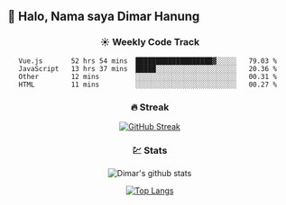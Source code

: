 ## 👋 Halo, Nama saya **Dimar Hanung**

<center>

### :sunny: Weekly Code Track
<!--START_SECTION:waka-->
```text
Vue.js       52 hrs 54 mins  ███████████████████▓░░░░░   79.03 % 
JavaScript   13 hrs 37 mins  █████░░░░░░░░░░░░░░░░░░░░   20.36 % 
Other        12 mins         ░░░░░░░░░░░░░░░░░░░░░░░░░   00.31 % 
HTML         11 mins         ░░░░░░░░░░░░░░░░░░░░░░░░░   00.27 % 
```
<!--END_SECTION:waka-->

### :fire: Streak

[![GitHub Streak](http://github-readme-streak-stats.herokuapp.com?user=dimar-hanung)](https://git.io/streak-stats)

### :chart: Stats

![Dimar's github stats](https://github-readme-stats.vercel.app/api?username=dimar-hanung&show_icons=true&theme=vue)

[![Top Langs](https://github-readme-stats.vercel.app/api/top-langs/?username=dimar-hanung)](#)

</center>
